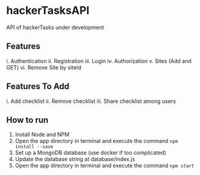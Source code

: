 # hackerTasksAPI
API of hackerTasks under development

## Features
i. Authentication
ii. Registration
iii. Login
iv. Authorization
v. Sites (Add and GET)
vi. Remove Site by siteId

## Features To Add

i. Add checklist
ii. Remove checklist
iii. Share checklist among users


## How to run
1. Install Node and NPM
1. Open the app directory in terminal and execute the command `npm install --save`
1. Set up a MongoDB database (use docker if too complicated)
1. Update the database string at database/index.js
1. Open the app directory in terminal and execute the command `npm start`
